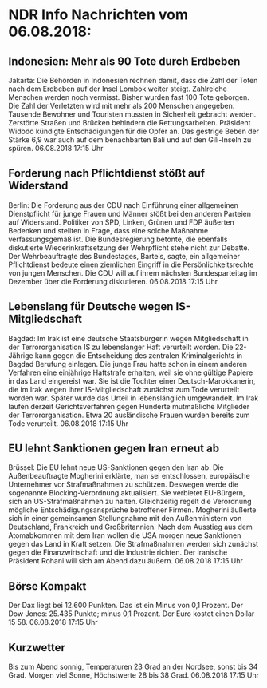 # NDR Info Nachrichten vom 06.08.2018:


## Indonesien: Mehr als 90 Tote durch Erdbeben
Jakarta: Die Behörden in Indonesien rechnen damit, dass die Zahl der Toten nach dem Erdbeben auf der Insel Lombok weiter steigt. Zahlreiche Menschen werden noch vermisst. Bisher wurden fast 100 Tote geborgen. Die Zahl der Verletzten wird mit mehr als 200 Menschen angegeben. Tausende Bewohner und Touristen mussten in Sicherheit gebracht werden. Zerstörte Straßen und Brücken behindern die Rettungsarbeiten. Präsident Widodo kündigte Entschädigungen für die Opfer an. Das gestrige Beben der Stärke 6,9 war auch auf dem benachbarten Bali und auf den Gili-Inseln zu spüren. 06.08.2018 17:15 Uhr 

## Forderung nach Pflichtdienst stößt auf Widerstand
Berlin:	Die Forderung aus der CDU nach Einführung einer allgemeinen Dienstpflicht für junge Frauen und Männer stößt bei den anderen Parteien auf Widerstand. Politiker von SPD, Linken, Grünen und FDP äußerten Bedenken und stellten in Frage, dass eine solche Maßnahme verfassungsgemäß ist. Die Bundesregierung betonte, die ebenfalls diskutierte Wiederinkraftsetzung der Wehrpflicht stehe nicht zur Debatte. Der Wehrbeauftragte des Bundestages, Bartels, sagte, ein allgemeiner Pflichtdienst bedeute einen ziemlichen Eingriff in die Persönlichkeitsrechte von jungen Menschen. Die CDU will auf ihrem nächsten Bundesparteitag im Dezember über die Forderung diskutieren. 06.08.2018 17:15 Uhr 

## Lebenslang für Deutsche wegen IS-Mitgliedschaft
Bagdad: Im Irak ist eine deutsche Staatsbürgerin wegen Mitgliedschaft in der Terrororganisation IS zu lebenslanger Haft verurteilt worden. Die 22-Jährige kann gegen die Entscheidung des zentralen Kriminalgerichts in Bagdad Berufung einlegen. Die junge Frau hatte schon in einem anderen Verfahren eine einjährige Haftstrafe erhalten, weil sie ohne gültige Papiere in das Land eingereist war. Sie ist die Tochter einer Deutsch-Marokkanerin, die im Irak wegen ihrer IS-Mitgliedschaft zunächst zum Tode verurteilt worden war. Später wurde das Urteil in lebenslänglich umgewandelt. Im Irak laufen derzeit Gerichtsverfahren gegen Hunderte mutmaßliche Mitglieder der Terrororganisation. Etwa 20 ausländische Frauen wurden bereits zum Tode verurteilt. 06.08.2018 17:15 Uhr 

## EU lehnt Sanktionen gegen Iran erneut ab
Brüssel: Die EU lehnt neue US-Sanktionen gegen den Iran ab. Die Außenbeauftragte Mogherini erklärte, man sei entschlossen, europäische Unternehmer vor Strafmaßnahmen zu schützen. Deswegen werde die sogenannte Blocking-Verordnung aktualisiert. Sie verbietet EU-Bürgern, sich an US-Strafmaßnahmen zu halten. Gleichzeitig regelt die Verordnung mögliche Entschädigungsansprüche betroffener Firmen. Mogherini äußerte sich in einer gemeinsamen Stellungnahme mit den Außenministern von Deutschland, Frankreich und Großbritannien. Nach dem Ausstieg aus dem Atomabkommen mit dem Iran wollen die USA morgen neue Sanktionen gegen das Land in Kraft setzen. Die Strafmaßnahmen werden sich zunächst gegen die Finanzwirtschaft und die Industrie richten. Der iranische Präsident Rohani will sich am Abend dazu äußern. 06.08.2018 17:15 Uhr 

## Börse Kompakt
Der Dax liegt bei 12.600 Punkten. Das ist ein Minus von 0,1 Prozent. Der Dow Jones: 25.435 Punkte; minus 0,1 Prozent. Der Euro kostet einen Dollar 15 58. 06.08.2018 17:15 Uhr 

## Kurzwetter
Bis zum Abend sonnig, Temperaturen 23 Grad an der Nordsee, sonst bis 34 Grad. Morgen viel Sonne, Höchstwerte 28 bis 38 Grad. 06.08.2018 17:15 Uhr 
